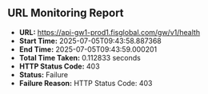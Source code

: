 ## URL Monitoring Report

- **URL:** https://api-gw1-prod1.fisglobal.com/gw/v1/health
- **Start Time:** 2025-07-05T09:43:58.887368
- **End Time:** 2025-07-05T09:43:59.000201
- **Total Time Taken:** 0.112833 seconds
- **HTTP Status Code:** 403
- **Status:** Failure
- **Failure Reason:** HTTP Status Code: 403
